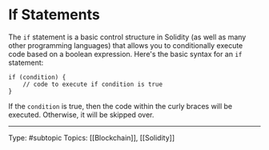 # If Statements

The `if` statement is a basic control structure in Solidity (as well as many other programming languages) that allows you to conditionally execute code based on a boolean expression. Here's the basic syntax for an `if` statement:

```
if (condition) {
	// code to execute if condition is true 
}
```

If the `condition` is true, then the code within the curly braces will be executed. Otherwise, it will be skipped over.


___
Type: #subtopic 
Topics: [[Blockchain]], [[Solidity]]

